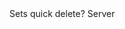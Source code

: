 <function name="SetQuickDelete" parent="IPhysicsEvironment" type="classfunc">
	<description>
		<validate>
			Sets quick delete?
		</validate>
	</description>
	<realm>Server</realm>
	<args>
		<arg name="quickDelete" type="bool"></arg>
	</args>
	<rets>
	</rets>
</function>